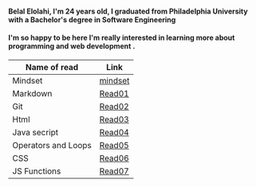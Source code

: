 #### Belal Elolahi, I'm 24 years old, I graduated from Philadelphia University with a Bachelor's degree in Software Engineering 
#### I'm so happy to be here  I'm really interested in learning more about programming and web development .




Name of read | Link
------------ | -------------
Mindset | [mindset](https://belalelolahi.github.io/Reading-Notes/Mindset)
Markdown | [Read01](https://belalelolahi.github.io/Reading-Notes/Read:01)
 Git |  [Read02](https://belalelolahi.github.io/Reading-Notes/Read:02)
  Html |  [Read03](https://belalelolahi.github.io/Reading-Notes/Read:03)
   Java secript |  [Read04](https://belalelolahi.github.io/Reading-Notes/Read:04)
   Operators and Loops |  [Read05](https://belalelolahi.github.io/Reading-Notes/Read:05)
   CSS |  [Read06](https://belalelolahi.github.io/Reading-Notes/Read:06)
    JS Functions |  [Read07](https://belalelolahi.github.io/Reading-Notes/Read:07)




